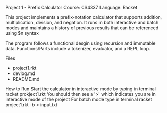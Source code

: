 Project 1 - Prefix Calculator
Course: CS4337
Language: Racket

This project implements a prefix-notation calculator that supports addition, multiplication, division, and negation. It runs in both interactive and batch modes and maintains a history of previous results that can be referenced using $n syntax

The program follows a functional desgin using recursion and immutable data. Functions/Parts include a tokenizer, evaluator, and a REPL loop. 

Files
- project1.rkt
- devlog.md
- README.md

How to Run
Start the calculator in interactive mode by typing in terminal 
racket prokject1.rkt
You should then see a '>' which indicates you are in interactive mode of the project
For batch mode type in terminal
racket project1.rkt -b < input.txt
